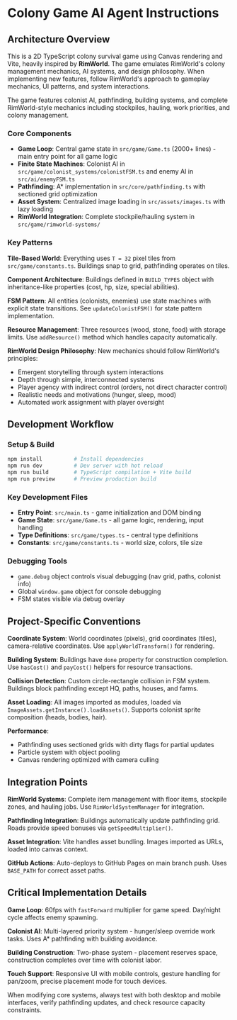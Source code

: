 # Colony Game AI Agent Instructions

## Architecture Overview

This is a 2D TypeScript colony survival game using Canvas rendering and Vite, heavily inspired by **RimWorld**. The game emulates RimWorld's colony management mechanics, AI systems, and design philosophy. When implementing new features, follow RimWorld's approach to gameplay mechanics, UI patterns, and system interactions.

The game features colonist AI, pathfinding, building systems, and complete RimWorld-style mechanics including stockpiles, hauling, work priorities, and colony management.

### Core Components

- **Game Loop**: Central game state in `src/game/Game.ts` (2000+ lines) - main entry point for all game logic
- **Finite State Machines**: Colonist AI in `src/game/colonist_systems/colonistFSM.ts` and enemy AI in `src/ai/enemyFSM.ts`
- **Pathfinding**: A* implementation in `src/core/pathfinding.ts` with sectioned grid optimization
- **Asset System**: Centralized image loading in `src/assets/images.ts` with lazy loading
- **RimWorld Integration**: Complete stockpile/hauling system in `src/game/rimworld-systems/`

### Key Patterns

**Tile-Based World**: Everything uses `T = 32` pixel tiles from `src/game/constants.ts`. Buildings snap to grid, pathfinding operates on tiles.

**Component Architecture**: Buildings defined in `BUILD_TYPES` object with inheritance-like properties (cost, hp, size, special abilities).

**FSM Pattern**: All entities (colonists, enemies) use state machines with explicit state transitions. See `updateColonistFSM()` for state pattern implementation.

**Resource Management**: Three resources (wood, stone, food) with storage limits. Use `addResource()` method which handles capacity automatically.

**RimWorld Design Philosophy**: New mechanics should follow RimWorld's principles:
- Emergent storytelling through system interactions
- Depth through simple, interconnected systems  
- Player agency with indirect control (orders, not direct character control)
- Realistic needs and motivations (hunger, sleep, mood)
- Automated work assignment with player oversight

## Development Workflow

### Setup & Build
```bash
npm install          # Install dependencies
npm run dev          # Dev server with hot reload
npm run build        # TypeScript compilation + Vite build
npm run preview      # Preview production build
```

### Key Development Files
- **Entry Point**: `src/main.ts` - game initialization and DOM binding
- **Game State**: `src/game/Game.ts` - all game logic, rendering, input handling  
- **Type Definitions**: `src/game/types.ts` - central type definitions
- **Constants**: `src/game/constants.ts` - world size, colors, tile size

### Debugging Tools
- `game.debug` object controls visual debugging (nav grid, paths, colonist info)
- Global `window.game` object for console debugging
- FSM states visible via debug overlay

## Project-Specific Conventions

**Coordinate System**: World coordinates (pixels), grid coordinates (tiles), camera-relative coordinates. Use `applyWorldTransform()` for rendering.

**Building System**: Buildings have `done` property for construction completion. Use `hasCost()` and `payCost()` helpers for resource transactions.

**Collision Detection**: Custom circle-rectangle collision in FSM system. Buildings block pathfinding except HQ, paths, houses, and farms.

**Asset Loading**: All images imported as modules, loaded via `ImageAssets.getInstance().loadAssets()`. Supports colonist sprite composition (heads, bodies, hair).

**Performance**: 
- Pathfinding uses sectioned grids with dirty flags for partial updates
- Particle system with object pooling
- Canvas rendering optimized with camera culling

## Integration Points

**RimWorld Systems**: Complete item management with floor items, stockpile zones, and hauling jobs. Use `RimWorldSystemManager` for integration.

**Pathfinding Integration**: Buildings automatically update pathfinding grid. Roads provide speed bonuses via `getSpeedMultiplier()`.

**Asset Integration**: Vite handles asset bundling. Images imported as URLs, loaded into canvas context.

**GitHub Actions**: Auto-deploys to GitHub Pages on main branch push. Uses `BASE_PATH` for correct asset paths.

## Critical Implementation Details

**Game Loop**: 60fps with `fastForward` multiplier for game speed. Day/night cycle affects enemy spawning.

**Colonist AI**: Multi-layered priority system - hunger/sleep override work tasks. Uses A* pathfinding with building avoidance.

**Building Construction**: Two-phase system - placement reserves space, construction completes over time with colonist labor.

**Touch Support**: Responsive UI with mobile controls, gesture handling for pan/zoom, precise placement mode for touch devices.

When modifying core systems, always test with both desktop and mobile interfaces, verify pathfinding updates, and check resource capacity constraints.

